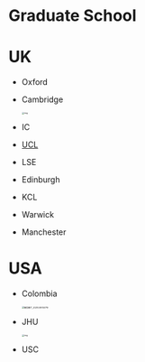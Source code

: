 # Graduate School

# UK

- Oxford

- Cambridge

  <img src="https://gitee.com/chongfengling/picbed_fan/raw/master/img/%E5%BE%AE%E4%BF%A1%E5%9B%BE%E7%89%87_20210416143456.png" alt="img" style="zoom:25%;" />

- IC

- [UCL](intro-program\grad-school\ucl.md)

- LSE

- Edinburgh

- KCL

- Warwick

- Manchester

# USA

- Colombia

  <img src="https://gitee.com/chongfengling/picbed_fan/raw/master/img/%E5%BE%AE%E4%BF%A1%E5%9B%BE%E7%89%87_20210416150719.png" alt="微信图片_20210416150719" style="zoom:25%;" />

- JHU

  <img src="https://gitee.com/chongfengling/picbed_fan/raw/master/img/%E5%BE%AE%E4%BF%A1%E5%9B%BE%E7%89%87_20210416140026.jpg" alt="img" style="zoom: 25%;" />

- USC

